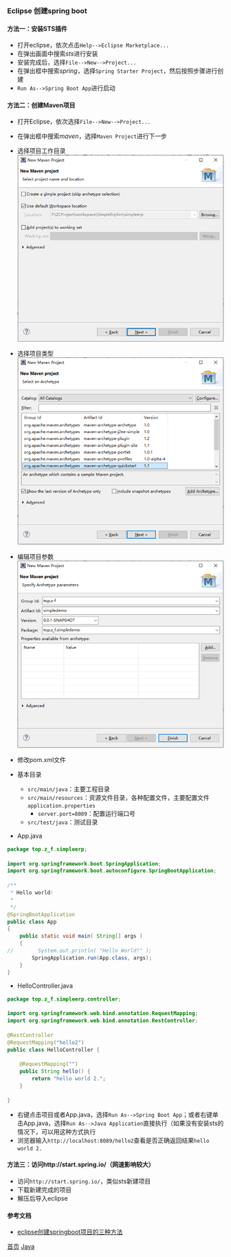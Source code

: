 ### Eclipse 创建spring boot

#### 方法一：安装STS插件
* 打开eclipse，依次点击`Help-->Eclipse Marketplace...`
* 在弹出画面中搜索*sts*进行安装
* 安装完成后，选择`File-->New-->Project...`
* 在弹出框中搜索*spring*，选择`Spring Starter Project`，然后按照步骤进行创建
* `Run As-->Spring Boot App`进行启动
#### 方法二：创建Maven项目
* 打开Eclipse，依次选择`File-->New-->Project...`
* 在弹出框中搜索*maven*，选择`Maven Project`进行下一步
* 选择项目工作目录  
![Maven Project项目工作目录](../../image/java/springbootmaven_01.PNG)  
* 选择项目类型  
![Maven Project项目类型](../../image/java/springbootmaven_02.PNG)  
* 编辑项目参数  
![Maven Project项目参数](../../image/java/springbootmaven_03.PNG)  
* 修改pom.xml文件  


* 基本目录
    * `src/main/java`：主要工程目录
    * `src/main/resources`：资源文件目录，各种配置文件，主要配置文件`application.properties`
        * `server.port=8089`：配置运行端口号
    * `src/test/java`：测试目录  

* App.java  
```java
package top.z_f.simpleerp;

import org.springframework.boot.SpringApplication;
import org.springframework.boot.autoconfigure.SpringBootApplication;

/**
 * Hello world!
 *
 */
@SpringBootApplication
public class App 
{
    public static void main( String[] args )
    {
//        System.out.println( "Hello World!" );
        SpringApplication.run(App.class, args);
    }
}
```

* HelloController.java  
```java
package top.z_f.simpleerp.controller;

import org.springframework.web.bind.annotation.RequestMapping;
import org.springframework.web.bind.annotation.RestController;

@RestController
@RequestMapping("hello2")
public class HelloController {
	
	@RequestMapping("")
	public String hello() {
		return "hello world 2.";
	}

}
```

* 右键点击项目或者App.java，选择`Run As-->Spring Boot App`；或者右键单击App.java，选择`Run As-->Java Application`直接执行（如果没有安装sts的情况下，可以用这种方式执行
* 浏览器输入`http://localhost:8089/hello2`查看是否正确返回结果`hello world 2.`
#### 方法三：访问http://start.spring.io/（网速影响较大）
* 访问`http://start.spring.io/`，类似sts新建项目
* 下载新建完成的项目
* 解压后导入eclipse


#### 参考文档
* [eclipse创建springboot项目的三种方法](https://blog.csdn.net/mousede/article/details/81285693)



[首页](../../README.md)  [Java](java.md)
